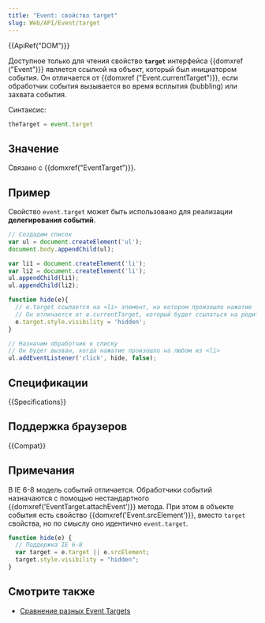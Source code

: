 ```yaml
---
title: "Event: свойство target"
slug: Web/API/Event/target
---
```


{{ApiRef("DOM")}}

Доступное только для чтения свойство **`target`** интерфейса {{domxref ("Event")}} является ссылкой на объект, который был инициатором события. Он отличается от {{domxref ("Event.currentTarget")}}, если обработчик события вызывается во время всплытия (bubbling) или захвата события.

Синтаксис:

```js
theTarget = event.target
```

## Значение

Связано с {{domxref("EventTarget")}}.

## Пример

Свойство `event.target` может быть использовано для реализации **делегирования событий**.

```js
// Создадим список
var ul = document.createElement('ul');
document.body.appendChild(ul);

var li1 = document.createElement('li');
var li2 = document.createElement('li');
ul.appendChild(li1);
ul.appendChild(li2);

function hide(e){
  // e.target ссылается на <li> элемент, на котором произошло нажатие
  // Он отличается от e.currentTarget, который будет ссылаться на родительский <ul> в этом контексте
  e.target.style.visibility = 'hidden';
}

// Назначим обработчик к списку
// Он будет вызван, когда нажатие произошло на любом из <li>
ul.addEventListener('click', hide, false);
```

## Спецификации

{{Specifications}}

## Поддержка браузеров

{{Compat}}

## Примечания

В IE 6-8 модель событий отличается. Обработчики событий назначаются с помощью нестандартного {{domxref('EventTarget.attachEvent')}} метода. При этом в объекте события есть свойство {{domxref('Event.srcElement')}}, вместо `target` свойства, но по смыслу оно идентично `event.target`.

```js
function hide(e) {
  // Поддержка IE 6-8
  var target = e.target || e.srcElement;
  target.style.visibility = "hidden";
}
```

## Смотрите также

- [Сравнение разных Event Targets](/ru/docs/Web/API/Event/Comparison_of_Event_Targets)

